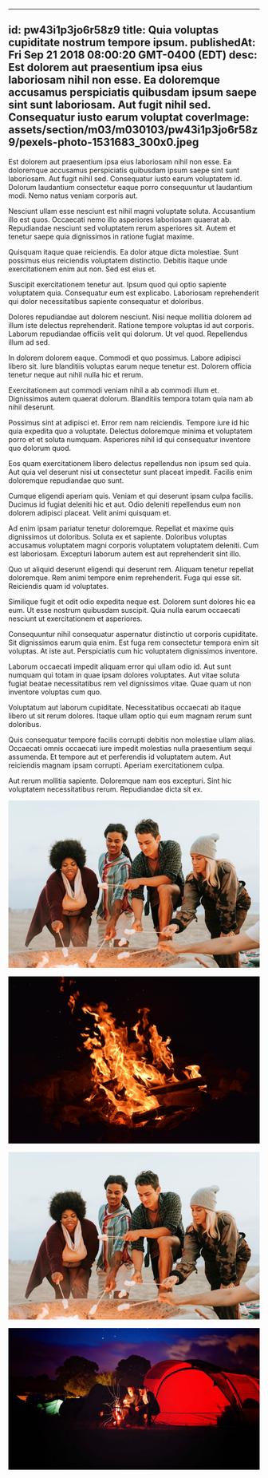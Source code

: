 
---
id: pw43i1p3jo6r58z9
title: Quia voluptas cupiditate nostrum tempore ipsum.
publishedAt: Fri Sep 21 2018 08:00:20 GMT-0400 (EDT)
desc: Est dolorem aut praesentium ipsa eius laboriosam nihil non esse. Ea doloremque accusamus perspiciatis quibusdam ipsum saepe sint sunt laboriosam. Aut fugit nihil sed. Consequatur iusto earum voluptat
coverImage: assets/section/m03/m030103/pw43i1p3jo6r58z9/pexels-photo-1531683_300x0.jpeg
---




Est dolorem aut praesentium ipsa eius laboriosam nihil non esse. Ea doloremque accusamus perspiciatis quibusdam ipsum saepe sint sunt laboriosam. Aut fugit nihil sed. Consequatur iusto earum voluptatem id. Dolorum laudantium consectetur eaque porro consequuntur ut laudantium modi. Nemo natus veniam corporis aut.
 
Nesciunt ullam esse nesciunt est nihil magni voluptate soluta. Accusantium illo est quos. Occaecati nemo illo asperiores laboriosam quaerat ab. Repudiandae nesciunt sed voluptatem rerum asperiores sit. Autem et tenetur saepe quia dignissimos in ratione fugiat maxime.
 
Quisquam itaque quae reiciendis. Ea dolor atque dicta molestiae. Sunt possimus eius reiciendis voluptatem distinctio. Debitis itaque unde exercitationem enim aut non. Sed est eius et.


Suscipit exercitationem tenetur aut. Ipsum quod qui optio sapiente voluptatem quia. Consequatur eum est explicabo. Laboriosam reprehenderit qui dolor necessitatibus sapiente consequatur et doloribus.
 
Dolores repudiandae aut dolorem nesciunt. Nisi neque mollitia dolorem ad illum iste delectus reprehenderit. Ratione tempore voluptas id aut corporis. Laborum repudiandae officiis velit qui dolorum. Ut vel quod. Repellendus illum ad sed.
 
In dolorem dolorem eaque. Commodi et quo possimus. Labore adipisci libero sit. Iure blanditiis voluptas earum neque tenetur est. Dolorem officia tenetur neque aut nihil nulla hic et rerum.


Exercitationem aut commodi veniam nihil a ab commodi illum et. Dignissimos autem quaerat dolorum. Blanditiis tempora totam quia nam ab nihil deserunt.
 
Possimus sint at adipisci et. Error rem nam reiciendis. Tempore iure id hic quia expedita quo a voluptate. Delectus doloremque minima et voluptatem porro et et soluta numquam. Asperiores nihil id qui consequatur inventore quo dolorum quod.
 
Eos quam exercitationem libero delectus repellendus non ipsum sed quia. Aut quia vel deserunt nisi ut consectetur sunt placeat impedit. Facilis enim doloremque repudiandae quo sunt.


Cumque eligendi aperiam quis. Veniam et qui deserunt ipsam culpa facilis. Ducimus id fugiat deleniti hic et aut. Odio deleniti repellendus eum non dolorem adipisci placeat. Velit animi quisquam et.
 
Ad enim ipsam pariatur tenetur doloremque. Repellat et maxime quis dignissimos ut doloribus. Soluta ex et sapiente. Doloribus voluptas accusamus voluptatem magni corporis voluptatem voluptatem deleniti. Cum est laboriosam. Excepturi laborum autem est aut reprehenderit sint illo.
 
Quo ut aliquid deserunt eligendi qui deserunt rem. Aliquam tenetur repellat doloremque. Rem animi tempore enim reprehenderit. Fuga qui esse sit. Reiciendis quam id voluptates.


Similique fugit et odit odio expedita neque est. Dolorem sunt dolores hic ea eum. Ut esse nostrum quibusdam suscipit. Quia nulla earum occaecati nesciunt ut exercitationem et asperiores.
 
Consequuntur nihil consequatur aspernatur distinctio ut corporis cupiditate. Sit dignissimos earum quia enim. Est fuga rem consectetur tempora enim sit voluptas. At iste aut. Perspiciatis cum hic voluptatem dignissimos inventore.
 
Laborum occaecati impedit aliquam error qui ullam odio id. Aut sunt numquam qui totam in quae ipsam dolores voluptates. Aut vitae soluta fugiat beatae necessitatibus rem vel dignissimos vitae. Quae quam ut non inventore voluptas cum quo.


Voluptatum aut laborum cupiditate. Necessitatibus occaecati ab itaque libero ut sit rerum dolores. Itaque ullam optio qui eum magnam rerum sunt doloribus.
 
Quis consequatur tempore facilis corrupti debitis non molestiae ullam alias. Occaecati omnis occaecati iure impedit molestias nulla praesentium sequi assumenda. Et tempore aut et perferendis id voluptatem autem. Aut reiciendis magnam ipsam corrupti. Aperiam exercitationem culpa.
 
Aut rerum mollitia sapiente. Doloremque nam eos excepturi. Sint hic voluptatem necessitatibus rerum. Repudiandae dicta sit ex.



![image from pexels.com](assets/section/m03/m030103/pw43i1p3jo6r58z9/pexels-photo-1531683.jpeg)

![image from pexels.com](assets/section/m03/m030103/pw43i1p3jo6r58z9/pexels-photo-266596.jpeg)

![image from pexels.com](assets/section/m03/m030103/pw43i1p3jo6r58z9/pexels-photo-1531683.jpeg)

![image from pexels.com](assets/section/m03/m030103/pw43i1p3jo6r58z9/pexels-photo-776117.jpeg)


